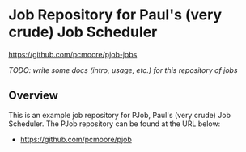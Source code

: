 Job Repository for Paul's (very crude) Job Scheduler
===============================================================================
https://github.com/pcmoore/pjob-jobs

*TODO: write some docs (intro, usage, etc.) for this repository of jobs*

## Overview

This is an example job repository for PJob, Paul's (very crude) Job Scheduler.
The PJob repository can be found at the URL below:

* https://github.com/pcmoore/pjob
